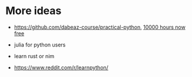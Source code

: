# More ideas

- https://github.com/dabeaz-course/practical-python, [10000 hours now free](https://twitter.com/dabeaz/status/1266339737624813569)

- julia for python users

- learn rust or nim 

- https://www.reddit.com/r/learnpython/